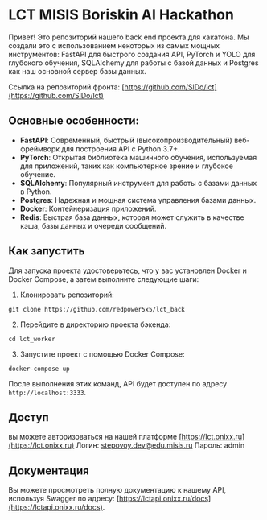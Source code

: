 # LCT MISIS Boriskin AI Hackathon

Привет! Это репозиторий нашего back end проекта для хакатона. Мы создали это с использованием некоторых из самых мощных инструментов: FastAPI для быстрого создания API, PyTorch и YOLO  для глубокого обучения, SQLAlchemy для работы с базой данных и Postgres как наш основной сервер базы данных.

Ссылка на репозиторий фронта:
[https://github.com/SlDo/lct](https://github.com/SlDo/lct)

## Основные особенности:

- **FastAPI**: Современный, быстрый (высокопроизводительный) веб-фреймворк для построения API с Python 3.7+.
- **PyTorch**: Открытая библиотека машинного обучения, используемая для приложений, таких как компьютерное зрение и глубокое обучение.
- **SQLAlchemy**: Популярный инструмент для работы с базами данных в Python.
- **Postgres**: Надежная и мощная система управления базами данных.
- **Docker**: Контейнеризация приложений.
- **Redis**: Быстрая база данных, которая может служить в качестве кэша, базы данных и очереди сообщений.

## Как запустить

Для запуска проекта удостоверьтесь, что у вас установлен Docker и Docker Compose, а затем выполните следующие шаги:

1. Клонировать репозиторий:
```
git clone https://github.com/redpower5x5/lct_back
```

2. Перейдите в директорию проекта бэкенда:
```
cd lct_worker
```

3. Запустите проект с помощью Docker Compose:
```
docker-compose up
```

После выполнения этих команд, API будет доступен по адресу `http://localhost:3333`.

## Доступ

вы можете авторизоваться на нашей платформе [https://lct.onixx.ru](https://lct.onixx.ru)
Логин: stepovoy.dev@edu.misis.ru
Пароль: admin

## Документация

Вы можете просмотреть полную документацию к нашему API, используя Swagger по адресу: [https://lctapi.onixx.ru/docs](https://lctapi.onixx.ru/docs).
